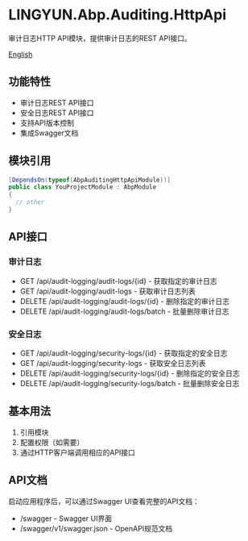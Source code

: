 # LINGYUN.Abp.Auditing.HttpApi

审计日志HTTP API模块，提供审计日志的REST API接口。

[English](./README.EN.md)

## 功能特性

* 审计日志REST API接口
* 安全日志REST API接口
* 支持API版本控制
* 集成Swagger文档

## 模块引用

```csharp
[DependsOn(typeof(AbpAuditingHttpApiModule))]
public class YouProjectModule : AbpModule
{
  // other
}
```

## API接口

### 审计日志

* GET /api/audit-logging/audit-logs/{id} - 获取指定的审计日志
* GET /api/audit-logging/audit-logs - 获取审计日志列表
* DELETE /api/audit-logging/audit-logs/{id} - 删除指定的审计日志
* DELETE /api/audit-logging/audit-logs/batch - 批量删除审计日志

### 安全日志

* GET /api/audit-logging/security-logs/{id} - 获取指定的安全日志
* GET /api/audit-logging/security-logs - 获取安全日志列表
* DELETE /api/audit-logging/security-logs/{id} - 删除指定的安全日志
* DELETE /api/audit-logging/security-logs/batch - 批量删除安全日志

## 基本用法

1. 引用模块
2. 配置权限（如需要）
3. 通过HTTP客户端调用相应的API接口

## API文档

启动应用程序后，可以通过Swagger UI查看完整的API文档：
* /swagger - Swagger UI界面
* /swagger/v1/swagger.json - OpenAPI规范文档
